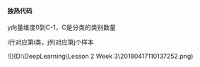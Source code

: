 #### 独热代码

y向量维度0到C-1，C是分类的类别数量

i行对应第i类，j列对应第j个样本

![](D:\DeepLearning\Lesson 2 Week 3\20180417110137252.png)

